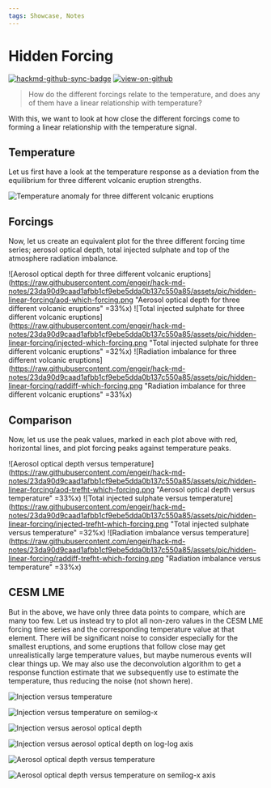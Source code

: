 ```yaml
---
tags: Showcase, Notes
---
```


# Hidden Forcing

[![hackmd-github-sync-badge](https://hackmd.io/j4L-EIhRQqGdl5KmiIZ-_w/badge)](https://hackmd.io/@engeir/SJPvH8Ecj)
[![view-on-github](https://img.shields.io/badge/View%20on-GitHub-yellowgreen)](https://github.com/engeir/hack-md-notes/blob/main/hidden-linear-forcing.md)

> How do the different forcings relate to the temperature, and does any of them have a
> linear relationship with temperature?

With this, we want to look at how close the different forcings come to forming a linear
relationship with the temperature signal.

## Temperature

Let us first have a look at the temperature response as a deviation from the equilibrium
for three different volcanic eruption strengths.

![Temperature anomaly for three different volcanic
eruptions](https://raw.githubusercontent.com/engeir/hack-md-notes/8f00ad6973ddabc008c2f26d45b8473bc8790f2b/assets/pic/hidden-linear-forcing/trefht-which-forcing.png
"Temperature anomaly for three different volcanic eruptions")

## Forcings

Now, let us create an equivalent plot for the three different forcing time series;
aerosol optical depth, total injected sulphate and top of the atmosphere radiation
imbalance.

![Aerosol optical depth for three different volcanic
eruptions](<https://raw.githubusercontent.com/engeir/hack-md-notes/23da90d9caad1afbb1cf9ebe5dda0b137c550a85/assets/pic/hidden-linear-forcing/aod-which-forcing.png>
"Aerosol optical depth for three different volcanic eruptions" =33%x) ![Total injected
sulphate for three different volcanic
eruptions](<https://raw.githubusercontent.com/engeir/hack-md-notes/23da90d9caad1afbb1cf9ebe5dda0b137c550a85/assets/pic/hidden-linear-forcing/injected-which-forcing.png>
"Total injected sulphate for three different volcanic eruptions" =32%x) ![Radiation
imbalance for three different volcanic
eruptions](<https://raw.githubusercontent.com/engeir/hack-md-notes/23da90d9caad1afbb1cf9ebe5dda0b137c550a85/assets/pic/hidden-linear-forcing/raddiff-which-forcing.png>
"Radiation imbalance for three different volcanic eruptions" =33%x)

## Comparison

Now, let us use the peak values, marked in each plot above with red, horizontal lines,
and plot forcing peaks against temperature peaks.

![Aerosol optical depth versus
temperature](<https://raw.githubusercontent.com/engeir/hack-md-notes/23da90d9caad1afbb1cf9ebe5dda0b137c550a85/assets/pic/hidden-linear-forcing/aod-trefht-which-forcing.png>
"Aerosol optical depth versus temperature" =33%x) ![Total injected sulphate versus
temperature](<https://raw.githubusercontent.com/engeir/hack-md-notes/23da90d9caad1afbb1cf9ebe5dda0b137c550a85/assets/pic/hidden-linear-forcing/injected-trefht-which-forcing.png>
"Total injected sulphate versus temperature" =32%x) ![Radiation imbalance versus
temperature](<https://raw.githubusercontent.com/engeir/hack-md-notes/23da90d9caad1afbb1cf9ebe5dda0b137c550a85/assets/pic/hidden-linear-forcing/raddiff-trefht-which-forcing.png>
"Radiation imbalance versus temperature" =33%x)

## CESM LME

But in the above, we have only three data points to compare, which are many too few. Let
us instead try to plot all non-zero values in the CESM LME forcing time series and the
corresponding temperature value at that element. There will be significant noise to
consider especially for the smallest eruptions, and some eruptions that follow close may
get unrealistically large temperature values, but maybe numerous events will clear
things up. We may also use the deconvolution algorithm to get a response function
estimate that we subsequently use to estimate the temperature, thus reducing the noise
(not shown here).

![Injection versus
temperature](https://raw.githubusercontent.com/engeir/hack-md-notes/8821260/assets/pic/hidden-linear-forcing/injection_vs_temperature.png
"Injection versus temperature")

![Injection versus temperature on
semilog-x](https://raw.githubusercontent.com/engeir/hack-md-notes/8821260/assets/pic/hidden-linear-forcing/injection_vs_temperature_logscale.png
"Injection versus temperature on semilog-x")

![Injection versus aerosol optical
depth](https://raw.githubusercontent.com/engeir/hack-md-notes/8821260/assets/pic/hidden-linear-forcing/injection_vs_aod.png
"Injection versus aerosol optical depth")

![Injection versus aerosol optical depth on log-log
axis](https://raw.githubusercontent.com/engeir/hack-md-notes/8821260/assets/pic/hidden-linear-forcing/injection_vs_aod_logscale.png
"Injection versus aerosol optical depth")

![Aerosol optical depth versus
temperature](https://raw.githubusercontent.com/engeir/hack-md-notes/8821260/assets/pic/hidden-linear-forcing/aod_vs_temperature.png
"Aerosol optical depth versus temperature")

![Aerosol optical depth versus temperature on semilog-x
axis](https://raw.githubusercontent.com/engeir/hack-md-notes/8821260/assets/pic/hidden-linear-forcing/aod_vs_temperature_logscale.png
"Aerosol optical depth versus temperature")
